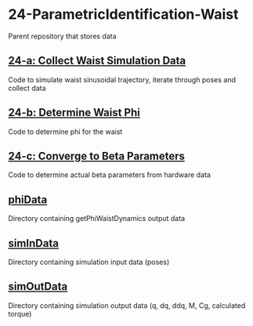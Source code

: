 # 24-ParametricIdentification-Waist
Parent repository that stores data

## [24-a: Collect Waist Simulation Data](https://github.gatech.edu/WholeBodyControlAttempt1/24a-CollectWaistSimData.git)
Code to simulate waist sinusoidal trajectory, iterate through poses and collect data

## [24-b: Determine Waist Phi](https://github.gatech.edu/WholeBodyControlAttempt1/24b-GetWaistPhi.git)
Code to determine phi for the waist

## [24-c: Converge to Beta Parameters](https://github.gatech.edu/WholeBodyControlAttempt1/24c-ConvergeWaistBeta.git)
Code to determine actual beta parameters from hardware data

## [phiData](https://github.gatech.edu/WholeBodyControlAttempt1/24-ParametricIdentification-Waist/tree/master/phiData)
Directory containing getPhiWaistDynamics output data

## [simInData](https://github.gatech.edu/WholeBodyControlAttempt1/24-ParametricIdentification-Waist/tree/master/simInData)
Directory containing simulation input data (poses)

## [simOutData](https://github.gatech.edu/WholeBodyControlAttempt1/24-ParametricIdentification-Waist/tree/master/simOutData)
Directory containing simulation output data (q, dq, ddq, M, Cg, calculated torque)
